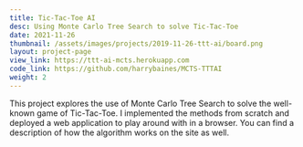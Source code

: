 ```yaml
---
title: Tic-Tac-Toe AI
desc: Using Monte Carlo Tree Search to solve Tic-Tac-Toe
date: 2021-11-26
thumbnail: /assets/images/projects/2019-11-26-ttt-ai/board.png
layout: project-page
view_link: https://ttt-ai-mcts.herokuapp.com
code_link: https://github.com/harrybaines/MCTS-TTTAI
weight: 2
---
```


This project explores the use of Monte Carlo Tree Search to solve the well-known game of Tic-Tac-Toe. I implemented the methods from scratch and deployed a web application to play around with in a browser. You can find a description of how the algorithm works on the site as well.